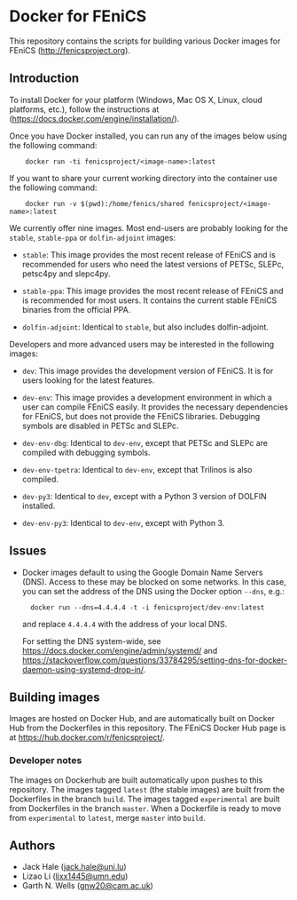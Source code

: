 # Docker for FEniCS

This repository contains the scripts for building various Docker
images for FEniCS (<http://fenicsproject.org>).


## Introduction

To install Docker for your platform (Windows, Mac OS X, Linux, cloud platforms,
etc.), follow the instructions at
(<https://docs.docker.com/engine/installation/>).

Once you have Docker installed, you can run any of the images below using the
following command:

        docker run -ti fenicsproject/<image-name>:latest
        
If you want to share your current working directory into the container use
the following command:

        docker run -v $(pwd):/home/fenics/shared fenicsproject/<image-name>:latest

We currently offer nine images. Most end-users are probably looking
for the `stable`, `stable-ppa` or `dolfin-adjoint` images:

* `stable`: This image provides the most recent release of FEniCS and
  is recommended for users who need the latest versions of PETSc,
  SLEPc, petsc4py and slepc4py.

* `stable-ppa`: This image provides the most recent release of FEniCS
  and is recommended for most users. It contains the current stable
  FEniCS binaries from the official PPA.

* `dolfin-adjoint`: Identical to `stable`, but also includes dolfin-adjoint. 

Developers and more advanced users may be interested in the following
images:

* `dev`: This image provides the development version of FEniCS.  It is
  for users looking for the latest features.

* `dev-env`: This image provides a development environment in which a
   user can compile FEniCS easily. It provides the necessary dependencies for
   FEniCS, but does not provide the FEniCS libraries. Debugging symbols
   are disabled in PETSc and SLEPc.

* `dev-env-dbg`: Identical to `dev-env`, except that PETSc and SLEPc are
   compiled with debugging symbols. 

* `dev-env-tpetra`: Identical to `dev-env`, except that Trilinos is also
  compiled.

* `dev-py3`: Identical to `dev`, except with a Python 3 version of DOLFIN
  installed.

* `dev-env-py3`: Identical to `dev-env`, except with Python 3.

## Issues

* Docker images default to using the Google Domain Name Servers
  (DNS). Access to these may be blocked on some networks. In this
  case, you can set the address of the DNS using the Docker option
  `--dns`, e.g.:

        docker run --dns=4.4.4.4 -t -i fenicsproject/dev-env:latest

  and replace `4.4.4.4` with the address of your local DNS.

  For setting the DNS system-wide, see
  <https://docs.docker.com/engine/admin/systemd/> and
  <https://stackoverflow.com/questions/33784295/setting-dns-for-docker-daemon-using-systemd-drop-in/>.


## Building images

Images are hosted on Docker Hub, and are automatically built on Docker
Hub from the Dockerfiles in this repository. The FEniCS Docker Hub
page is at <https://hub.docker.com/r/fenicsproject/>.


### Developer notes

The images on Dockerhub are built automatically upon pushes to this
repository. The images tagged `latest` (the stable images) are built
from the Dockerfiles in the branch `build`. The images tagged
`experimental` are built from Dockerfiles in the branch `master`.
When a Dockerfile is ready to move from `experimental` to `latest`,
merge `master` into `build`.


## Authors

* Jack Hale (<jack.hale@uni.lu>)
* Lizao Li (<lixx1445@umn.edu>)
* Garth N. Wells (<gnw20@cam.ac.uk>)
